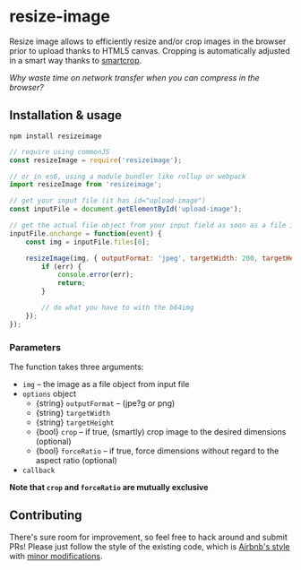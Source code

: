 # resize-image

Resize image allows to efficiently resize and/or crop images in the browser prior to upload thanks to HTML5 canvas. Cropping is automatically adjusted in a smart way thanks to [smartcrop](https://github.com/jwagner/smartcrop.js).

_Why waste time on network transfer when you can compress in the browser?_


## Installation & usage


```
npm install resizeimage
```


```js
// require using commonJS
const resizeImage = require('resizeimage');

// or in es6, using a module bundler like rollup or webpack
import resizeImage from 'resizeimage';

// get your input file (it has id="upload-image")
const inputFile = document.getElementById('upload-image');

// get the actual file object from your input field as soon as a file is selected
inputFile.onchange = function(event) {
    const img = inputFile.files[0];

    resizeImage(img, { outputFormat: 'jpeg', targetWidth: 200, targetHeight: 200, crop: true }, (err, b64img) => {
        if (err) {
    	    console.error(err);
    	    return;
        }

    	// do what you have to with the b64img
    });
});
```

### Parameters

The function takes three arguments:

- `img` – the image as a file object from input file
- `options` object
  - {string} `outputFormat` – (jpe?g or png)
  - {string} `targetWidth`
  - {string} `targetHeight`
  - {bool} `crop` – if true, (smartly) crop image to the desired dimensions (optional)
  - {bool} `forceRatio` – if true, force dimensions without regard to the aspect ratio (optional)
- `callback`

__Note that `crop` and `forceRatio` are mutually exclusive__

## Contributing

There's sure room for improvement, so feel free to hack around and submit PRs!
Please just follow the style of the existing code, which is [Airbnb's style](http://airbnb.io/javascript/) with [minor modifications](.eslintrc).
